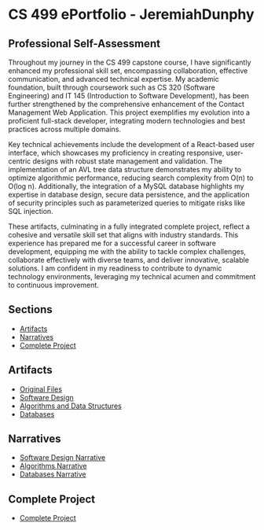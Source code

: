 # CS 499 ePortfolio - JeremiahDunphy

## Professional Self-Assessment

Throughout my journey in the CS 499 capstone course, I have significantly enhanced my professional skill set, encompassing collaboration, effective communication, and advanced technical expertise. My academic foundation, built through coursework such as CS 320 (Software Engineering) and IT 145 (Introduction to Software Development), has been further strengthened by the comprehensive enhancement of the Contact Management Web Application. This project exemplifies my evolution into a proficient full-stack developer, integrating modern technologies and best practices across multiple domains.

Key technical achievements include the development of a React-based user interface, which showcases my proficiency in creating responsive, user-centric designs with robust state management and validation. The implementation of an AVL tree data structure demonstrates my ability to optimize algorithmic performance, reducing search complexity from O(n) to O(log n). Additionally, the integration of a MySQL database highlights my expertise in database design, secure data persistence, and the application of security principles such as parameterized queries to mitigate risks like SQL injection.

These artifacts, culminating in a fully integrated complete project, reflect a cohesive and versatile skill set that aligns with industry standards. This experience has prepared me for a successful career in software development, equipping me with the ability to tackle complex challenges, collaborate effectively with diverse teams, and deliver innovative, scalable solutions. I am confident in my readiness to contribute to dynamic technology environments, leveraging my technical acumen and commitment to continuous improvement.

<a id="sections"></a>
## Sections
- [Artifacts](#artifacts)
- [Narratives](#narratives)
- [Complete Project](#complete-project)

<a id="artifacts"></a>
## Artifacts
- [Original Files](Artifacts/original/)
- [Software Design](Artifacts/software-design/)
- [Algorithms and Data Structures](Artifacts/algorithms/)
- [Databases](Artifacts/databases/)

<a id="narratives"></a>
## Narratives
- [Software Design Narrative](Narratives/Narrative_SoftwareDesign.md)
- [Algorithms Narrative](Narratives/Narrative_Algorithms.md)
- [Databases Narrative](Narratives/Narrative_Databases.md)

<a id="complete-project"></a>
## Complete Project
- [Complete Project](complete-project/)
